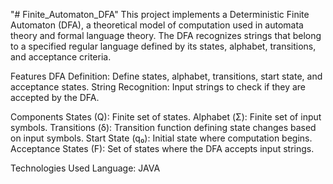 "# Finite_Automaton_DFA" 
This project implements a Deterministic Finite Automaton (DFA), a theoretical model of computation used in automata theory and formal language theory. The DFA recognizes strings that belong to a specified regular language defined by its states, alphabet, transitions, and acceptance criteria.

Features
DFA Definition: Define states, alphabet, transitions, start state, and acceptance states.
String Recognition: Input strings to check if they are accepted by the DFA.

Components
States (Q): Finite set of states.
Alphabet (Σ): Finite set of input symbols.
Transitions (δ): Transition function defining state changes based on input symbols.
Start State (q₀): Initial state where computation begins.
Acceptance States (F): Set of states where the DFA accepts input strings.

Technologies Used
Language: JAVA

